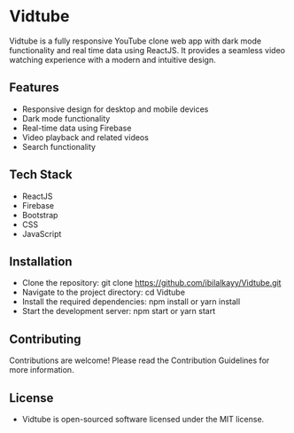 
# **Vidtube**

Vidtube is a fully responsive YouTube clone web app with dark mode functionality and real time data using ReactJS. It provides a seamless video watching experience with a modern and intuitive design.

## **Features**

- Responsive design for desktop and mobile devices
- Dark mode functionality
- Real-time data using Firebase
- Video playback and related videos
- Search functionality

## **Tech Stack**

- ReactJS
- Firebase
- Bootstrap
- CSS
- JavaScript

## **Installation**

- Clone the repository: git clone https://github.com/ibilalkayy/Vidtube.git
- Navigate to the project directory: cd Vidtube
- Install the required dependencies: npm install or yarn install
- Start the development server: npm start or yarn start

## **Contributing**

Contributions are welcome! Please read the Contribution Guidelines for more information.

## **License**

- Vidtube is open-sourced software licensed under the MIT license.
